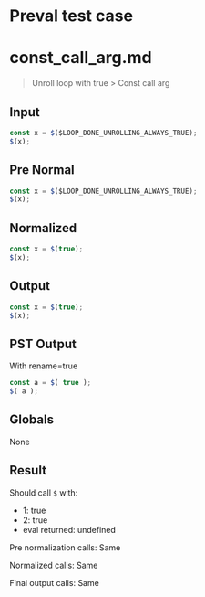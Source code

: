 # Preval test case

# const_call_arg.md

> Unroll loop with true > Const call arg
>
>

## Input

`````js filename=intro
const x = $($LOOP_DONE_UNROLLING_ALWAYS_TRUE);
$(x);
`````

## Pre Normal


`````js filename=intro
const x = $($LOOP_DONE_UNROLLING_ALWAYS_TRUE);
$(x);
`````

## Normalized


`````js filename=intro
const x = $(true);
$(x);
`````

## Output


`````js filename=intro
const x = $(true);
$(x);
`````

## PST Output

With rename=true

`````js filename=intro
const a = $( true );
$( a );
`````

## Globals

None

## Result

Should call `$` with:
 - 1: true
 - 2: true
 - eval returned: undefined

Pre normalization calls: Same

Normalized calls: Same

Final output calls: Same
